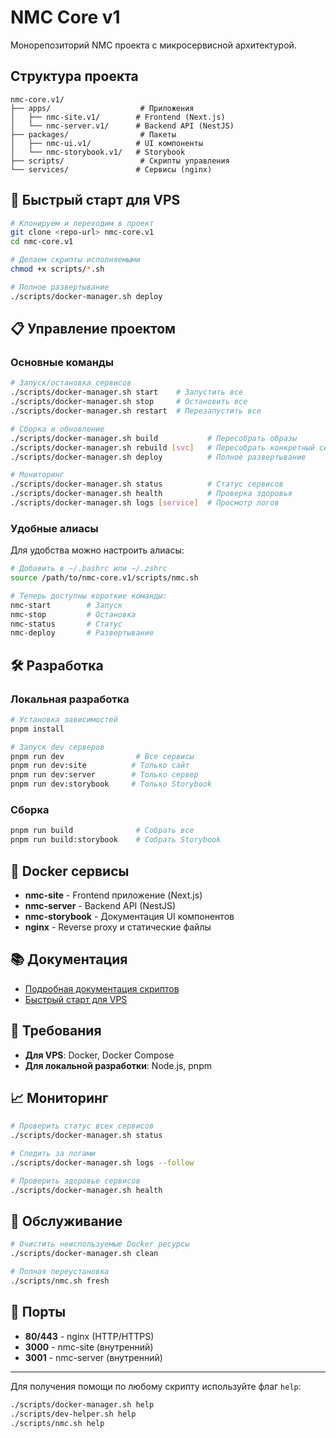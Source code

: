 # NMC Core v1

Монорепозиторий NMC проекта с микросервисной архитектурой.

## Структура проекта

```
nmc-core.v1/
├── apps/                    # Приложения
│   ├── nmc-site.v1/        # Frontend (Next.js)
│   └── nmc-server.v1/      # Backend API (NestJS)
├── packages/                # Пакеты
│   ├── nmc-ui.v1/          # UI компоненты
│   └── nmc-storybook.v1/   # Storybook
├── scripts/                 # Скрипты управления
└── services/               # Сервисы (nginx)
```

## 🚀 Быстрый старт для VPS

```bash
# Клонируем и переходим в проект
git clone <repo-url> nmc-core.v1
cd nmc-core.v1

# Делаем скрипты исполняемыми
chmod +x scripts/*.sh

# Полное развертывание
./scripts/docker-manager.sh deploy
```

## 📋 Управление проектом

### Основные команды

```bash
# Запуск/остановка сервисов
./scripts/docker-manager.sh start    # Запустить все
./scripts/docker-manager.sh stop     # Остановить все
./scripts/docker-manager.sh restart  # Перезапустить все

# Сборка и обновление
./scripts/docker-manager.sh build           # Пересобрать образы
./scripts/docker-manager.sh rebuild [svc]   # Пересобрать конкретный сервис
./scripts/docker-manager.sh deploy          # Полное развертывание

# Мониторинг
./scripts/docker-manager.sh status          # Статус сервисов
./scripts/docker-manager.sh health          # Проверка здоровья
./scripts/docker-manager.sh logs [service]  # Просмотр логов
```

### Удобные алиасы

Для удобства можно настроить алиасы:

```bash
# Добавить в ~/.bashrc или ~/.zshrc
source /path/to/nmc-core.v1/scripts/nmc.sh

# Теперь доступны короткие команды:
nmc-start        # Запуск
nmc-stop         # Остановка
nmc-status       # Статус
nmc-deploy       # Развертывание
```

## 🛠️ Разработка

### Локальная разработка

```bash
# Установка зависимостей
pnpm install

# Запуск dev серверов
pnpm run dev                # Все сервисы
pnpm run dev:site          # Только сайт
pnpm run dev:server        # Только сервер
pnpm run dev:storybook     # Только Storybook
```

### Сборка

```bash
pnpm run build              # Собрать все
pnpm run build:storybook    # Собрать Storybook
```

## 🐳 Docker сервисы

- **nmc-site** - Frontend приложение (Next.js)
- **nmc-server** - Backend API (NestJS)  
- **nmc-storybook** - Документация UI компонентов
- **nginx** - Reverse proxy и статические файлы

## 📚 Документация

- [Подробная документация скриптов](scripts/README.md)
- [Быстрый старт для VPS](scripts/QUICK_START.md)

## 🔧 Требования

- **Для VPS**: Docker, Docker Compose
- **Для локальной разработки**: Node.js, pnpm

## 📈 Мониторинг

```bash
# Проверить статус всех сервисов
./scripts/docker-manager.sh status

# Следить за логами
./scripts/docker-manager.sh logs --follow

# Проверить здоровье сервисов
./scripts/docker-manager.sh health
```

## 🧹 Обслуживание

```bash
# Очистить неиспользуемые Docker ресурсы
./scripts/docker-manager.sh clean

# Полная переустановка
./scripts/nmc.sh fresh
```

## 🚦 Порты

- **80/443** - nginx (HTTP/HTTPS)
- **3000** - nmc-site (внутренний)
- **3001** - nmc-server (внутренний)

---

Для получения помощи по любому скрипту используйте флаг `help`:

```bash
./scripts/docker-manager.sh help
./scripts/dev-helper.sh help
./scripts/nmc.sh help
```
